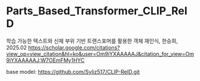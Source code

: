 # Parts_Based_Transformer_CLIP_ReID


학습 가능한 텍스트와 신체 부위 기반 트랜스포머를 활용한 객체 재인식, 한승희, 2025.02 
https://scholar.google.com/citations?view_op=view_citation&hl=ko&user=Om9iYXAAAAAJ&citation_for_view=Om9iYXAAAAAJ:W7OEmFMy1HYC



base model: https://github.com/Syliz517/CLIP-ReID.git
